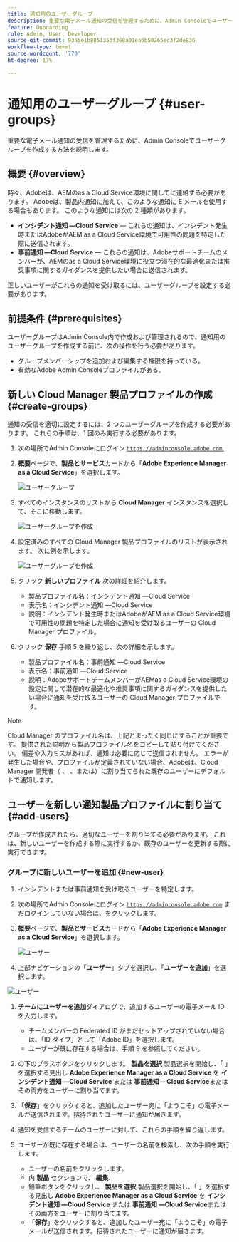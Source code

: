 ```yaml
---
title: 通知用のユーザーグループ
description: 重要な電子メール通知の受信を管理するために、Admin Consoleでユーザーグループを作成する方法を説明します。
feature: Onboarding
role: Admin, User, Developer
source-git-commit: 93a5e1b8851353f368a01ea6b50265ec3f2de836
workflow-type: tm+mt
source-wordcount: '770'
ht-degree: 17%

---
```



# 通知用のユーザーグループ {#user-groups}

重要な電子メール通知の受信を管理するために、Admin Consoleでユーザーグループを作成する方法を説明します。

## 概要 {#overview}

時々、Adobeは、AEMのas a Cloud Service環境に関してに連絡する必要があります。 Adobeは、製品内通知に加えて、このような通知に E メールを使用する場合もあります。 このような通知には次の 2 種類があります。

* **インシデント通知 —Cloud Service**  — これらの通知は、インシデント発生時またはAdobeがAEM as a Cloud Service環境で可用性の問題を特定した際に送信されます。
* **事前通知 —Cloud Service**  — これらの通知は、Adobeサポートチームのメンバーが、AEMのas a Cloud Service環境に役立つ潜在的な最適化または推奨事項に関するガイダンスを提供したい場合に送信されます。

正しいユーザーがこれらの通知を受け取るには、ユーザーグループを設定する必要があります。

## 前提条件 {#prerequisites}

ユーザーグループはAdmin Console内で作成および管理されるので、通知用のユーザーグループを作成する前に、次の操作を行う必要があります。

* グループメンバーシップを追加および編集する権限を持っている。
* 有効なAdobe Admin Consoleプロファイルがある。

## 新しい Cloud Manager 製品プロファイルの作成 {#create-groups}

通知の受信を適切に設定するには、2 つのユーザーグループを作成する必要があります。 これらの手順は、1 回のみ実行する必要があります。

1. 次の場所でAdmin Consoleにログイン [`https://adminconsole.adobe.com`.](https://adminconsole.adobe.com)

1. **概要**&#x200B;ページで、**製品とサービス**&#x200B;カードから「**Adobe Experience Manager as a Cloud Service**」を選択します。

   ![ユーザーグループ](assets/products_services.png)

1. すべてのインスタンスのリストから **Cloud Manager** インスタンスを選択して、そこに移動します。

   ![ユーザーグループを作成](assets/cloud_manager_instance.png)

1. 設定済みのすべての Cloud Manager 製品プロファイルのリストが表示されます。 次に例を示します。

   ![ユーザーグループを作成](assets/cloud_manager_profiles.png)

1. クリック **新しいプロファイル** 次の詳細を紹介します。

   * 製品プロファイル名：インシデント通知 —Cloud Service
   * 表示名：インシデント通知 —Cloud Service
   * 説明：インシデント発生時またはAdobeがAEM as a Cloud Service環境で可用性の問題を特定した場合に通知を受け取るユーザーの Cloud Manager プロファイル。

1. クリック **保存** 手順 5 を繰り返し、次の詳細を示します。

   * 製品プロファイル名：事前通知 —Cloud Service
   * 表示名：事前通知 —Cloud Service
   * 説明：AdobeサポートチームメンバーがAEMas a Cloud Service環境の設定に関して潜在的な最適化や推奨事項に関するガイダンスを提供したい場合に通知を受け取るユーザーの Cloud Manager プロファイルです。

>[!NOTE]
>
>Cloud Manager のプロファイル名は、上記とまったく同じにすることが重要です。 提供された説明から製品プロファイル名をコピーして貼り付けてください。 偏差や入力ミスがあれば、通知は必要に応じて送信されません。 エラーが発生した場合や、プロファイルが定義されていない場合、Adobeは、Cloud Manager 開発者（ 、 、または）に割り当てられた既存のユーザーにデフォルトで通知します。

## ユーザーを新しい通知製品プロファイルに割り当て {#add-users}

グループが作成されたら、適切なユーザーを割り当てる必要があります。 これは、新しいユーザーを作成する際に実行するか、既存のユーザーを更新する際に実行できます。

### グループに新しいユーザーを追加 {#new-user}

1. インシデントまたは事前通知を受け取るユーザーを特定します。

1. 次の場所でAdmin Consoleにログイン [`https://adminconsole.adobe.com`](https://adminconsole.adobe.com) まだログインしていない場合は、をクリックします。

1. **概要**&#x200B;ページで、**製品とサービス**&#x200B;カードから「**Adobe Experience Manager as a Cloud Service**」を選択します。

   ![ユーザー](assets/product_services.png)

1. 上部ナビゲーションの「**ユーザー**」タブを選択し、「**ユーザーを追加**」を選択します。

![ユーザー](assets/cloud_manager_add_user.png)

1. **チームにユーザーを追加**&#x200B;ダイアログで、追加するユーザーの電子メール ID を入力します。

   * チームメンバーの Federated ID がまだセットアップされていない場合は、「ID タイプ」として「Adobe ID」を選択します。
   * ユーザーが既に存在する場合は、手順 9 を参照してください。

1. の下のプラスボタンをクリックします。 **製品を選択** 製品選択を開始し、「 」を選択する見出し **Adobe Experience Manager as a Cloud Service** を **インシデント通知 —Cloud Service** または **事前通知 —Cloud Service**&#x200B;またはその両方をユーザーに割り当てます。

1. 「**保存**」をクリックすると、追加したユーザー宛に「ようこそ」の電子メールが送信されます。招待されたユーザーに通知が届きます。

1. 通知を受信するチームのユーザーに対して、これらの手順を繰り返します。

1. ユーザーが既に存在する場合は、ユーザーの名前を検索し、次の手順を実行します。

   * ユーザーの名前をクリックします。
   * 内 **製品** セクションで、 **編集**.
   * 鉛筆ボタンをクリックし、 **製品を選択** 製品選択を開始し、「 」を選択する見出し **Adobe Experience Manager as a Cloud Service** を **インシデント通知 —Cloud Service** または **事前通知 —Cloud Service**&#x200B;またはその両方をユーザーに割り当てます。
   * 「**保存**」をクリックすると、追加したユーザー宛に「ようこそ」の電子メールが送信されます。招待されたユーザーに通知が届きます。
